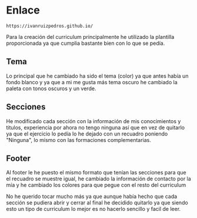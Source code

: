 # Enlace

`https://ivanruizpedros.github.io/`

Para la creación del curriculum principalmente he utilizado la plantilla proporcionada ya que cumplia bastante bien con lo que se pedía.
## Tema

Lo principal que he cambiado ha sido el tema (color) ya que antes había un fondo blanco y ya que a mi me gusta más tema oscuro he cambiado la paleta con tonos oscuros y un verde.

## Secciones

He modificado cada sección con la información de mis conocimientos y titulos, experiencia por ahora no tengo ninguna así que en vez de quitarlo ya que el ejercicio lo pedía lo he dejado con un recuadro poniendo "Ninguna", lo mismo con las formaciones complementarias.

## Footer

Al footer le he puesto el mismo formato que tenían las secciones para que el recuadro se muestre igual, he cambiado la información de contacto por la mía y he cambiado los colores para que pegue con el resto del curriculum


No he querido tocar mucho más ya que aunque había hecho que cada sección se pudiera abrir y cerrar al final he decidido quitarlo ya que siendo esto un tipo de curriculum lo mejor es no hacerlo sencillo y facil de leer.
